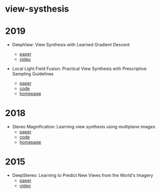 # view-systhesis
# 2019
* DeepView: View Synthesis with Learned Gradient Descent
  + [paper](https://arxiv.org/pdf/1906.07316.pdf)
  + [video](https://www.youtube.com/watch?v=CQ0kdR3c4Ec)
  
* Local Light Field Fusion: Practical View Synthesis with Prescriptive Sampling Guidelines
  + [paper](https://arxiv.org/abs/1905.00889)
  + [code](https://github.com/Fyusion/LLFF)
  + [homepage](http://people.eecs.berkeley.edu/~bmild/llff/)
# 2018
* Stereo Magnification: Learning view synthesis using multiplane images
  + [paper](https://arxiv.org/abs/1805.09817)
  + [code](https://github.com/google/stereo-magnification)
  + [homepage](https://people.eecs.berkeley.edu/~tinghuiz/projects/mpi/)


# 2015
* DeepStereo: Learning to Predict New Views from the World's Imagery
  + [paper](https://arxiv.org/abs/1506.06825)
  + [video](https://www.youtube.com/watch?v=cizgVZ8rjKA&feature=youtu.be)
 


